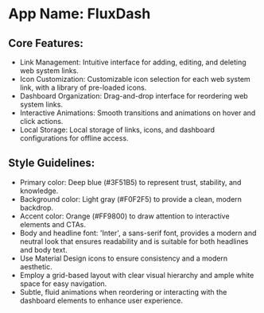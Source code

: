 # **App Name**: FluxDash

## Core Features:

- Link Management: Intuitive interface for adding, editing, and deleting web system links.
- Icon Customization: Customizable icon selection for each web system link, with a library of pre-loaded icons.
- Dashboard Organization: Drag-and-drop interface for reordering web system links.
- Interactive Animations: Smooth transitions and animations on hover and click actions.
- Local Storage: Local storage of links, icons, and dashboard configurations for offline access.

## Style Guidelines:

- Primary color: Deep blue (#3F51B5) to represent trust, stability, and knowledge.
- Background color: Light gray (#F0F2F5) to provide a clean, modern backdrop.
- Accent color: Orange (#FF9800) to draw attention to interactive elements and CTAs.
- Body and headline font: 'Inter', a sans-serif font, provides a modern and neutral look that ensures readability and is suitable for both headlines and body text.
- Use Material Design icons to ensure consistency and a modern aesthetic.
- Employ a grid-based layout with clear visual hierarchy and ample white space for easy navigation.
- Subtle, fluid animations when reordering or interacting with the dashboard elements to enhance user experience.